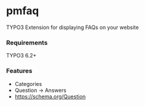 # pmfaq
TYPO3 Extension for displaying FAQs on your website

### Requirements
TYPO3 6.2+

### Features
  - Categories
  - Question -> Answers
  - https://schema.org/Question
